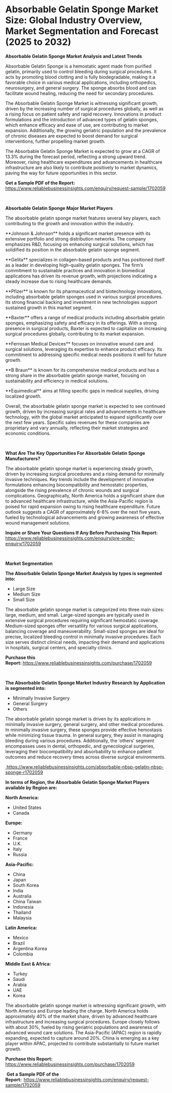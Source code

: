 <p><h1>Absorbable Gelatin Sponge Market Size: Global Industry Overview, Market Segmentation and Forecast (2025 to 2032)</h1></p><p><strong>Absorbable Gelatin Sponge Market Analysis and Latest Trends</strong></p>
<p><p>Absorbable Gelatin Sponge is a hemostatic agent made from purified gelatin, primarily used to control bleeding during surgical procedures. It acts by promoting blood clotting and is fully biodegradable, making it a favorable choice in various medical applications, including orthopedics, neurosurgery, and general surgery. The sponge absorbs blood and can facilitate wound healing, reducing the need for secondary procedures.</p><p>The Absorbable Gelatin Sponge Market is witnessing significant growth, driven by the increasing number of surgical procedures globally, as well as a rising focus on patient safety and rapid recovery. Innovations in product formulations and the introduction of advanced types of gelatin sponges, which enhance efficacy and ease of use, are contributing to market expansion. Additionally, the growing geriatric population and the prevalence of chronic diseases are expected to boost demand for surgical interventions, further propelling market growth.</p><p>The Absorbable Gelatin Sponge Market is expected to grow at a CAGR of 13.3% during the forecast period, reflecting a strong upward trend. Moreover, rising healthcare expenditures and advancements in healthcare infrastructure are also likely to contribute positively to market dynamics, paving the way for future opportunities in this sector.</p></p>
<p><strong>Get a Sample PDF of the Report:&nbsp;</strong> <a href="https://www.reliablebusinessinsights.com/enquiry/request-sample/1702059?utm_campaign=2321&utm_medium=2&utm_source=Github&utm_content=ia&utm_term=13042025&utm_id=absorbable-gelatin-sponge">https://www.reliablebusinessinsights.com/enquiry/request-sample/1702059</a></p>
<p>&nbsp;</p>
<p><strong>Absorbable Gelatin Sponge Major Market Players</strong></p>
<p><p>The absorbable gelatin sponge market features several key players, each contributing to the growth and innovation within the industry. </p><p>**Johnson & Johnson** holds a significant market presence with its extensive portfolio and strong distribution networks. The company emphasizes R&D, focusing on enhancing surgical solutions, which has solidified its position in the absorbable gelatin sponge segment. </p><p>**Gelita** specializes in collagen-based products and has positioned itself as a leader in developing high-quality gelatin sponges. The firm’s commitment to sustainable practices and innovation in biomedical applications has driven its revenue growth, with projections indicating a steady increase due to rising healthcare demands.</p><p>**Pfizer** is known for its pharmaceutical and biotechnology innovations, including absorbable gelatin sponges used in various surgical procedures. Its strong financial backing and investment in new technologies support sustained growth in this market segment. </p><p>**Baxter** offers a range of medical products including absorbable gelatin sponges, emphasizing safety and efficacy in its offerings. With a strong presence in surgical products, Baxter is expected to capitalize on increasing surgical procedures globally, contributing to its market expansion.</p><p>**Ferrosan Medical Devices** focuses on innovative wound care and surgical solutions, leveraging its expertise to enhance product efficacy. Its commitment to addressing specific medical needs positions it well for future growth.</p><p>**B Braun** is known for its comprehensive medical products and has a strong share in the absorbable gelatin sponge market, focusing on sustainability and efficiency in medical solutions.</p><p>**Equimedical** aims at filling specific gaps in medical supplies, driving localized growth.</p><p>Overall, the absorbable gelatin sponge market is expected to see continued growth, driven by increasing surgical rates and advancements in healthcare technology, with the global market anticipated to expand significantly over the next few years. Specific sales revenues for these companies are proprietary and vary annually, reflecting their market strategies and economic conditions.</p></p>
<p>&nbsp;</p>
<p><strong>What Are The Key Opportunities For Absorbable Gelatin Sponge Manufacturers?</strong></p>
<p><p>The absorbable gelatin sponge market is experiencing steady growth, driven by increasing surgical procedures and a rising demand for minimally invasive techniques. Key trends include the development of innovative formulations enhancing biocompatibility and hemostatic properties, alongside the rising prevalence of chronic wounds and surgical complications. Geographically, North America holds a significant share due to advanced healthcare infrastructure, while the Asia-Pacific region is poised for rapid expansion owing to rising healthcare expenditure. Future outlook suggests a CAGR of approximately 6-8% over the next five years, fueled by technological advancements and growing awareness of effective wound management solutions.</p></p>
<p><strong>Inquire or Share Your Questions If Any Before Purchasing This Report:</strong> <a href="https://www.reliablebusinessinsights.com/enquiry/pre-order-enquiry/1702059?utm_campaign=2321&utm_medium=2&utm_source=Github&utm_content=ia&utm_term=13042025&utm_id=absorbable-gelatin-sponge">https://www.reliablebusinessinsights.com/enquiry/pre-order-enquiry/1702059</a></p>
<p>&nbsp;</p>
<p><strong>Market Segmentation</strong></p>
<p><strong>The Absorbable Gelatin Sponge Market Analysis by types is segmented into:</strong></p>
<p><ul><li>Large Size</li><li>Medium Size</li><li>Small Size</li></ul></p>
<p><p>The absorbable gelatin sponge market is categorized into three main sizes: large, medium, and small. Large-sized sponges are typically used in extensive surgical procedures requiring significant hemostatic coverage. Medium-sized sponges offer versatility for various surgical applications, balancing coverage and maneuverability. Small-sized sponges are ideal for precise, localized bleeding control in minimally invasive procedures. Each size serves distinct clinical needs, impacting their demand and applications in hospitals, surgical centers, and specialty clinics.</p></p>
<p><strong>Purchase this Report:&nbsp;</strong><a href="https://www.reliablebusinessinsights.com/purchase/1702059?utm_campaign=2321&utm_medium=2&utm_source=Github&utm_content=ia&utm_term=13042025&utm_id=absorbable-gelatin-sponge">https://www.reliablebusinessinsights.com/purchase/1702059</a></p>
<p>&nbsp;</p>
<p><strong>The Absorbable Gelatin Sponge Market Industry Research by Application is segmented into:</strong></p>
<p><ul><li>Minimally Invasive Surgery</li><li>General Surgery</li><li>Others</li></ul></p>
<p><p>The absorbable gelatin sponge market is driven by its applications in minimally invasive surgery, general surgery, and other medical procedures. In minimally invasive surgery, these sponges provide effective hemostasis while minimizing tissue trauma. In general surgery, they assist in managing bleeding during various procedures. Additionally, the 'others' segment encompasses uses in dental, orthopedic, and gynecological surgeries, leveraging their biocompatibility and absorbability to enhance patient outcomes and reduce recovery times across diverse surgical environments.</p></p>
<p><a href="https://www.reliablebusinessinsights.com/absorbable-nbsp-gelatin-nbsp-sponge-r1702059?utm_campaign=2321&utm_medium=2&utm_source=Github&utm_content=ia&utm_term=13042025&utm_id=absorbable-gelatin-sponge">&nbsp;https://www.reliablebusinessinsights.com/absorbable-nbsp-gelatin-nbsp-sponge-r1702059</a></p>
<p><strong>In terms of Region, the Absorbable Gelatin Sponge Market Players available by Region are:</strong></p>
<p>
    <p> <strong> North America: </strong>
        <ul>
            <li>United States</li>
            <li>Canada</li>
        </ul>
        </p> 
    <p> <strong> Europe: </strong>
        <ul>
            <li>Germany</li>
            <li>France</li>
            <li>U.K.</li>
            <li>Italy</li>
            <li>Russia</li>
        </ul>
        </p> 
    <p> <strong> Asia-Pacific: </strong>
        <ul>
            <li>China</li>
            <li>Japan</li>
            <li>South Korea</li>
            <li>India</li>
            <li>Australia</li>
            <li>China Taiwan</li>
            <li>Indonesia</li>
            <li>Thailand</li>
            <li>Malaysia</li>
        </ul>
        </p> 
    <p> <strong> Latin America: </strong>
        <ul>
            <li>Mexico</li>
            <li>Brazil</li>
            <li>Argentina Korea</li>
            <li>Colombia</li>
        </ul>
        </p> 
    <p> <strong> Middle East & Africa: </strong>
        <ul>
            <li>Turkey</li>
            <li>Saudi</li>
            <li>Arabia</li>
            <li>UAE</li>
            <li>Korea</li>
        </ul>
    </p>
    </p>
<p><p>The absorbable gelatin sponge market is witnessing significant growth, with North America and Europe leading the charge. North America holds approximately 40% of the market share, driven by advanced healthcare infrastructure and increasing surgical procedures. Europe closely follows with about 30%, fueled by rising geriatric populations and awareness of advanced wound care solutions. The Asia-Pacific (APAC) region is rapidly expanding, expected to capture around 20%. China is emerging as a key player within APAC, projected to contribute substantially to future market growth.</p></p>
<p><strong>Purchase this Report: </strong><a href="https://www.reliablebusinessinsights.com/purchase/1702059?utm_campaign=2321&utm_medium=2&utm_source=Github&utm_content=ia&utm_term=13042025&utm_id=absorbable-gelatin-sponge">https://www.reliablebusinessinsights.com/purchase/1702059</a></p>
<p>&nbsp;<strong>Get a Sample PDF of the Report:&nbsp;&nbsp;</strong><a href="https://www.reliablebusinessinsights.com/enquiry/request-sample/1702059?utm_campaign=2321&utm_medium=2&utm_source=Github&utm_content=ia&utm_term=13042025&utm_id=absorbable-gelatin-sponge">https://www.reliablebusinessinsights.com/enquiry/request-sample/1702059</a></p>
<p><strong></strong></p>
<p><p></p><p></p><p></p></p>